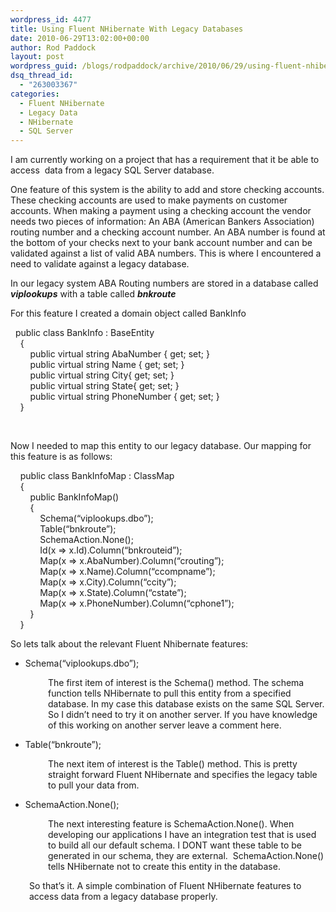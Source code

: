 ```yaml
---
wordpress_id: 4477
title: Using Fluent NHibernate With Legacy Databases
date: 2010-06-29T13:02:00+00:00
author: Rod Paddock
layout: post
wordpress_guid: /blogs/rodpaddock/archive/2010/06/29/using-fluent-nhibernate-with-legacy-databases.aspx
dsq_thread_id:
  - "263003367"
categories:
  - Fluent NHibernate
  - Legacy Data
  - NHibernate
  - SQL Server
---
```

I am currently working on a project that has a requirement that it be able to access&nbsp; data from a legacy SQL Server database.

One feature of this system is the ability to add and store checking accounts. These checking accounts are used to make payments on customer accounts. When making a payment using a checking account the vendor needs two pieces of information: An ABA (American Bankers Association) routing number and a checking account number. An ABA number is found at the bottom of your checks next to your bank account number and can be validated against a list of valid ABA numbers. This is where I encountered a need to validate against a legacy database.

In our legacy system ABA Routing numbers are stored in a database called **_viplookups_** with a table called _**bnkroute**_

For this feature I created a domain object called BankInfo

&nbsp; public class BankInfo : BaseEntity  
&nbsp;&nbsp;&nbsp; {  
&nbsp;&nbsp;&nbsp;&nbsp;&nbsp;&nbsp;&nbsp; public virtual string AbaNumber { get; set; }  
&nbsp;&nbsp;&nbsp;&nbsp;&nbsp;&nbsp;&nbsp; public virtual string Name { get; set; }  
&nbsp;&nbsp;&nbsp;&nbsp;&nbsp;&nbsp;&nbsp; public virtual string City{ get; set; }  
&nbsp;&nbsp;&nbsp;&nbsp;&nbsp;&nbsp;&nbsp; public virtual string State{ get; set; }  
&nbsp;&nbsp;&nbsp;&nbsp;&nbsp;&nbsp;&nbsp; public virtual string PhoneNumber { get; set; }  
&nbsp;&nbsp;&nbsp; }

&nbsp;

Now I needed to map this entity to our legacy database. Our mapping for this feature is as follows:

&nbsp;&nbsp;&nbsp; public class BankInfoMap : ClassMap<BankInfo>  
&nbsp;&nbsp;&nbsp; {  
&nbsp;&nbsp;&nbsp;&nbsp;&nbsp;&nbsp;&nbsp; public BankInfoMap()  
&nbsp;&nbsp;&nbsp;&nbsp;&nbsp;&nbsp;&nbsp; {  
&nbsp;&nbsp;&nbsp;&nbsp;&nbsp;&nbsp;&nbsp;&nbsp;&nbsp;&nbsp;&nbsp; Schema(&#8220;viplookups.dbo&#8221;);  
&nbsp;&nbsp;&nbsp;&nbsp;&nbsp;&nbsp;&nbsp;&nbsp;&nbsp;&nbsp;&nbsp; Table(&#8220;bnkroute&#8221;);  
&nbsp;&nbsp;&nbsp;&nbsp;&nbsp;&nbsp;&nbsp;&nbsp;&nbsp;&nbsp;&nbsp; SchemaAction.None();  
&nbsp;&nbsp;&nbsp;&nbsp;&nbsp;&nbsp;&nbsp;&nbsp;&nbsp;&nbsp;&nbsp; Id(x => x.Id).Column(&#8220;bnkrouteid&#8221;);  
&nbsp;&nbsp;&nbsp;&nbsp;&nbsp;&nbsp;&nbsp;&nbsp;&nbsp;&nbsp;&nbsp; Map(x => x.AbaNumber).Column(&#8220;crouting&#8221;);  
&nbsp;&nbsp;&nbsp;&nbsp;&nbsp;&nbsp;&nbsp;&nbsp;&nbsp;&nbsp;&nbsp; Map(x => x.Name).Column(&#8220;ccompname&#8221;);  
&nbsp;&nbsp;&nbsp;&nbsp;&nbsp;&nbsp;&nbsp;&nbsp;&nbsp;&nbsp;&nbsp; Map(x => x.City).Column(&#8220;ccity&#8221;);  
&nbsp;&nbsp;&nbsp;&nbsp;&nbsp;&nbsp;&nbsp;&nbsp;&nbsp;&nbsp;&nbsp; Map(x => x.State).Column(&#8220;cstate&#8221;);  
&nbsp;&nbsp;&nbsp;&nbsp;&nbsp;&nbsp;&nbsp;&nbsp;&nbsp;&nbsp;&nbsp; Map(x => x.PhoneNumber).Column(&#8220;cphone1&#8221;);  
&nbsp;&nbsp;&nbsp;&nbsp;&nbsp;&nbsp;&nbsp; }  
&nbsp;&nbsp;&nbsp; }

So lets talk about the relevant Fluent Nhibernate features:

  * Schema(&#8220;viplookups.dbo&#8221;);

<p style="padding-left: 60px">
  The first item of interest is the Schema() method. The schema function tells NHibernate to pull this entity from a specified database. In my case this database exists on the same SQL Server. So I didn&#8217;t need to try it on another server. If you have knowledge of this working on another server leave a comment here.
</p>

  * Table(&#8220;bnkroute&#8221;);

<p style="padding-left: 60px">
  The next item of interest is the Table() method. This is pretty straight forward Fluent NHibernate and specifies the legacy table to pull your data from.
</p>

  * SchemaAction.None();

<p style="padding-left: 60px">
  The next interesting feature is SchemaAction.None(). When developing our applications I have an integration test that is used to build all our default schema. I DONT want these table to be generated in our schema, they are external.&nbsp; SchemaAction.None() tells NHibernate not to create this entity in the database.
</p>

<p style="padding-left: 30px">
  So that&#8217;s it. A simple combination of Fluent NHibernate features to access data from a legacy database properly.
</p>

<p style="padding-left: 30px">
  &nbsp;
</p>

<p style="padding-left: 30px">
  &nbsp;
</p>

<p style="padding-left: 60px">
  &nbsp;
</p>

&nbsp;

&nbsp;